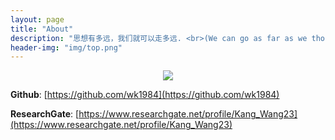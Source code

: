 ```yaml
---
layout: page
title: "About"
description: "思想有多远，我们就可以走多远. <br>(We can go as far as we thought)"
header-img: "img/top.png"
---
```


<center>
    <p><img src="https://avatars0.githubusercontent.com/u/7428153?v=4&s=460" align="center"></p>
</center>

**Github**: 
[https://github.com/wk1984](https://github.com/wk1984)

**ResearchGate**:
[https://www.researchgate.net/profile/Kang_Wang23](https://www.researchgate.net/profile/Kang_Wang23)

